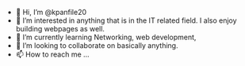 - 👋 Hi, I’m @kpanfile20
- 👀 I’m interested in anything that is in the IT related field. I also enjoy building webpages as well. 
- 🌱 I’m currently learning Networking, web development, 
- 💞️ I’m looking to collaborate on basically anything.
- 📫 How to reach me ...

<!---
kpanfile20/kpanfile20 is a ✨ special ✨ repository because its `README.md` (this file) appears on your GitHub profile.
You can click the Preview link to take a look at your changes.
--->

